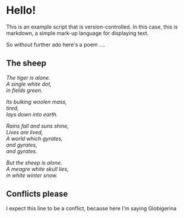# Hello!

This is an example script that is version-controlled. In this case,
this is markdown, a simple mark-up language for displaying text.

So without further ado here's a poem ....

## The sheep

*The tiger is alone.  
A single white dot,  
in fields green.*

*Its bulking woolen mass,  
tired,  
lays down into earth.*


*Rains fall and suns shine,  
Lives are lived,  
A world which gyrates,  
and gyrates,  
and gyrates.*

*But the sheep is alone.  
A meagre white skull lies,  
in white winter snow.*


## Conflicts please

I expect this line to be a conflict, because here I'm saying Globigerina
